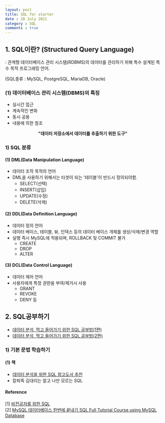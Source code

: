 ```yaml
---
layout: post
title: SQL for starter
date : 28 July 2021
category : SQL
comments : true
---
```

## 1. SQL이란? (Structured Query Language)
<p> : 관계형 데이터베이스 관리 시스템(RDBMS)의 데이터를 관리하기 위해 특수 설계된 특수 목적 프로그래밍 언어.</p>
(SQL종류 : MySQL, PostgreSQL, MariaDB, Oracle)



### (1) 데이터베이스 관리 시스템(DBMS)의 특징

- 실시간 접근
- 계속적인 변화
- 동시 공용
- 내용에 의한 참조

<center> <strong>"데이터 저장소에서 데이터를 추출하기 위한 도구"</strong> </center>

### 1) SQL 분류
#### (1) DML(Data Manipulation Language)
 - 데이터 조작 목적의 언어
 - DML을 사용하기 위해서는 타겟이 되는 '테이블'이 반드시 정의되야함.
   - SELECT(선택)
   - INSERT(삽입)
   - UPDATE(수정)
   - DELETE(삭제)


#### (2) DDL(Data Definition Language)
 - 데이터 정의 언어
 - 데이터 베이스, 테이블, 뷰, 인덱스 등의 데이터 베이스 개체를 생성/삭제/변경 역할
 - 실행 즉시 MySQL에 적용되며, ROLLBACK 및 COMMIT 불가
   - CREATE
   - DROP
   - ALTER


#### (3) DCL(Data Control Language)
 - 데이터 제어 언어
 - 사용자에게 특정 권한을 부여/제거시 사용
   - GRANT
   - REVOKE
   - DENY 등



## 2. SQL공부하기
 - [데이터 분석, 먹고 들어가기 위한 SQL 공부법(1편)](https://www.minwookim.kr/how-to-learn-sql-1/)
 - [데이터 분석, 먹고 들어가기 위한 SQL 공부법(2편)](https://www.minwookim.kr/how-to-learn-sql-2/)

### 1) 기본 문법 학습하기
#### (1) 책
- [데이터 분석을 위한 SQL 참고도서 추천](https://brunch.co.kr/@datarian/4)
- 칼퇴족 김대리는 알고 나만 모르는 SQL

<!-- #### (2) 온라인 강좌 -->


#### Reference  
[1] [비전공자를 위한 SQL](https://zzsza.github.io/development/2018/03/18/sql-for-everyone/)  
[2] [MySQL 데이터베이스 한번에 끝내기 SQL Full Tutorial Course using MySQL Database](https://www.youtube.com/watch?v=vgIc4ctNFbc)
